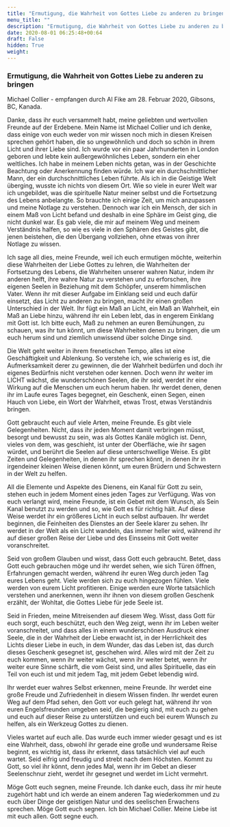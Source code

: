 ```yaml
---
title: "Ermutigung, die Wahrheit von Gottes Liebe zu anderen zu bringen"
menu_title: ""
description: "Ermutigung, die Wahrheit von Gottes Liebe zu anderen zu bringen"
date: 2020-08-01 06:25:48+00:64
draft: False
hidden: True
weight:
---
```

### Ermutigung, die Wahrheit von Gottes Liebe zu anderen zu bringen

Michael Collier - empfangen durch Al Fike am 28. Februar 2020, Gibsons, BC, Kanada.

Danke, dass ihr euch versammelt habt, meine geliebten und wertvollen Freunde auf der Erdebene. Mein Name ist Michael Collier und ich denke, dass einige von euch weder von mir wissen noch mich in diesen Kreisen sprechen gehört haben, die so ungewöhnlich und doch so schön in ihrem Licht und ihrer Liebe sind. Ich wurde vor ein paar Jahrhunderten in London geboren und lebte kein außergewöhnliches Leben, sondern ein eher weltliches. Ich habe in meinem Leben nichts getan, was in der Geschichte Beachtung oder Anerkennung finden würde. Ich war ein durchschnittlicher Mann, der ein durchschnittliches Leben führte. Als ich in die Geistige Welt überging, wusste ich nichts von diesem Ort. Wie so viele in eurer Welt war ich ungebildet, was die spirituelle Natur meiner selbst und die Fortsetzung des Lebens anbelangte. So brauchte ich einige Zeit, um mich anzupassen und meine Notlage zu verstehen. Dennoch war ich ein Mensch, der sich in einem Maß von Licht befand und deshalb in eine Sphäre im Geist ging, die nicht dunkel war. Es gab viele, die mir auf meinem Weg und meinem Verständnis halfen, so wie es viele in den Sphären des Geistes gibt, die jenen beistehen, die den Übergang vollziehen, ohne etwas von ihrer Notlage zu wissen.

Ich sage all dies, meine Freunde, weil ich euch ermutigen möchte, weiterhin diese Wahrheiten der Liebe Gottes zu lehren, die Wahrheiten der Fortsetzung des Lebens, die Wahrheiten unserer wahren Natur, indem ihr anderen helft, ihre wahre Natur zu verstehen und zu erforschen, ihre eigenen Seelen in Beziehung mit dem Schöpfer, unserem himmlischen Vater. Wenn ihr mit dieser Aufgabe im Einklang seid und euch dafür einsetzt, das Licht zu anderen zu bringen, macht ihr einen großen Unterschied in der Welt. Ihr fügt ein Maß an Licht, ein Maß an Wahrheit, ein Maß an Liebe hinzu, während ihr ein Leben lebt, das in engerem Einklang mit Gott ist. Ich bitte euch, Maß zu nehmen an euren Bemühungen, zu schauen, was ihr tun könnt, um diese Wahrheiten denen zu bringen, die um euch herum sind und ziemlich unwissend über solche Dinge sind.

Die Welt geht weiter in ihrem frenetischen Tempo, alles ist eine Geschäftigkeit und Ablenkung. So verstehe ich, wie schwierig es ist, die Aufmerksamkeit derer zu gewinnen, die der Wahrheit bedürfen und doch ihr eigenes Bedürfnis nicht verstehen oder kennen. Doch wenn ihr weiter im LICHT wächst, die wunderschönen Seelen, die ihr seid, werdet ihr eine Wirkung auf die Menschen um euch herum haben. Ihr werdet denen, denen ihr im Laufe eures Tages begegnet, ein Geschenk, einen Segen, einen Hauch von Liebe, ein Wort der Wahrheit, etwas Trost, etwas Verständnis bringen.

Gott gebraucht euch auf viele Arten, meine Freunde. Es gibt viele Gelegenheiten. Nicht, dass ihr jeden Moment damit verbringen müsst, besorgt und bewusst zu sein, was als Gottes Kanäle möglich ist. Denn, vieles von dem, was geschieht, ist unter der Oberfläche, wie ihr sagen würdet, und berührt die Seelen auf diese unterschwellige Weise. Es gibt Zeiten und Gelegenheiten, in denen ihr sprechen könnt, in denen ihr in irgendeiner kleinen Weise dienen könnt, um euren Brüdern und Schwestern in der Welt zu helfen.

All die Elemente und Aspekte des Dienens, ein Kanal für Gott zu sein, stehen euch in jedem Moment eines jeden Tages zur Verfügung. Was von euch verlangt wird, meine Freunde, ist ein Gebet mit dem Wunsch, als Sein Kanal benutzt zu werden und so, wie Gott es für richtig hält. Auf diese Weise werdet ihr ein größeres Licht in euch selbst aufbauen. Ihr werdet beginnen, die Feinheiten des Dienstes an der Seele klarer zu sehen. Ihr werdet in der Welt als ein Licht wandeln, das immer heller wird, während ihr auf dieser großen Reise der Liebe und des Einsseins mit Gott weiter voranschreitet.

Seid von großem Glauben und wisst, dass Gott euch gebraucht. Betet, dass Gott euch gebrauchen möge und ihr werdet sehen, wie sich Türen öffnen, Erfahrungen gemacht werden, während ihr euren Weg durch jeden Tag eures Lebens geht. Viele werden sich zu euch hingezogen fühlen. Viele werden von eurem Licht profitieren. Einige werden eure Worte tatsächlich verstehen und anerkennen, wenn ihr ihnen von diesem großen Geschenk erzählt, der Wohltat, die Gottes Liebe für jede Seele ist.

Seid in Frieden, meine Mitreisenden auf diesem Weg. Wisst, dass Gott für euch sorgt, euch beschützt, euch den Weg zeigt, wenn ihr im Leben weiter voranschreitet, und dass alles in einem wunderschönen Ausdruck einer Seele, die in der Wahrheit der Liebe erwacht ist, in der Herrlichkeit des Lichts dieser Liebe in euch, in dem Wunder, das das Leben ist, das durch dieses Geschenk gesegnet ist, geschehen wird. Alles wird mit der Zeit zu euch kommen, wenn ihr weiter wächst, wenn ihr weiter betet, wenn ihr weiter eure Sinne schärft, die vom Geist sind, und alles Spirituelle, das ein Teil von euch ist und mit jedem Tag, mit jedem Gebet lebendig wird.

Ihr werdet euer wahres Selbst erkennen, meine Freunde. Ihr werdet eine große Freude und Zufriedenheit in diesem Wissen finden. Ihr werdet euren Weg auf dem Pfad sehen, den Gott vor euch gelegt hat, während ihr von euren Engelsfreunden umgeben seid, die begierig sind, mit euch zu gehen und euch auf dieser Reise zu unterstützen und euch bei eurem Wunsch zu helfen, als ein Werkzeug Gottes zu dienen.

Vieles wartet auf euch alle. Das wurde euch immer wieder gesagt und es ist eine Wahrheit, dass, obwohl ihr gerade eine große und wundersame Reise beginnt, es wichtig ist, dass ihr erkennt, dass tatsächlich viel auf euch wartet. Seid eifrig und freudig und strebt nach dem Höchsten. Kommt zu Gott, so viel ihr könnt, denn jedes Mal, wenn ihr im Gebet an dieser Seelenschnur zieht, werdet ihr gesegnet und werdet im Licht vermehrt.

Möge Gott euch segnen, meine Freunde. Ich danke euch, dass ihr mir heute zugehört habt und ich werde an einem anderen Tag wiederkommen und zu euch über Dinge der geistigen Natur und des seelischen Erwachens sprechen. Möge Gott euch segnen. Ich bin Michael Collier. Meine Liebe ist mit euch allen. Gott segne euch.
